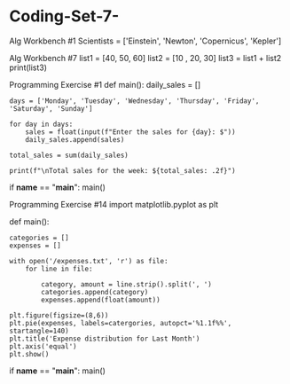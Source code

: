 # Coding-Set-7-
Alg Workbench #1
Scientists = ['Einstein', 'Newton', 'Copernicus', 'Kepler']

Alg Workbench #7
list1 = [40, 50, 60] 
list2 = [10 , 20, 30] 
list3 = list1 + list2 
print(list3)

Programming Exercise #1
def main():
    daily_sales = []

    days = ['Monday', 'Tuesday', 'Wednesday', 'Thursday', 'Friday', 'Saturday', 'Sunday']

    for day in days:
        sales = float(input(f"Enter the sales for {day}: $"))
        daily_sales.append(sales)

    total_sales = sum(daily_sales)

    print(f"\nTotal sales for the week: ${total_sales: .2f}")

if __name__ == "__main__":
    main() 

Programming Exercise #14
import matplotlib.pyplot as plt

def main():

    categories = []
    expenses = []

    with open('/expenses.txt', 'r') as file: 
        for line in file:

            category, amount = line.strip().split(', ')
            categories.append(category)
            expenses.append(float(amount))

    plt.figure(figsize=(8,6))
    plt.pie(expenses, labels=catergories, autopct='%1.1f%%', startangle=140)
    plt.title('Expense distribution for Last Month')
    plt.axis('equal')
    plt.show()

if __name__ == "__main__":
    main()
